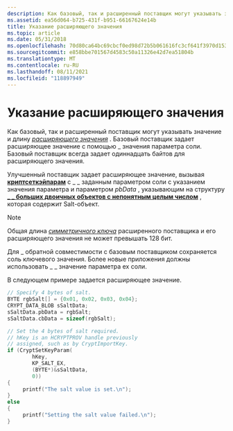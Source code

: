 ```yaml
---
description: Как базовый, так и расширенный поставщик могут указывать значение и длину расширяющего значения. Базовый поставщик задает расширяющее значение с помощью \_ значения параметра соли. Базовый поставщик всегда задает одиннадцать байтов для расширяющего значения.
ms.assetid: ea56d064-b725-431f-b951-66167624e14b
title: Указание расширяющего значения
ms.topic: article
ms.date: 05/31/2018
ms.openlocfilehash: 70d80ca64bc69cbcf0ed98d72b5b061616fc3cf641f3970d1533b094ef5687f5
ms.sourcegitcommit: e858bbe701567d4583c50a11326e42d7ea51804b
ms.translationtype: MT
ms.contentlocale: ru-RU
ms.lasthandoff: 08/11/2021
ms.locfileid: "118897949"
---
```

# <a name="specifying-a-salt-value"></a>Указание расширяющего значения

Как базовый, так и расширенный поставщик могут указывать значение и длину [*расширяющего значения*](../secgloss/s-gly.md) . Базовый поставщик задает расширяющее значение с помощью \_ значения параметра соли. Базовый поставщик всегда задает одиннадцать байтов для расширяющего значения.

Улучшенный поставщик задает расширяющее значение, вызывая [**криптсеткэйпарам**](/windows/desktop/api/Wincrypt/nf-wincrypt-cryptsetkeyparam) с \_ \_ заданным параметром соли с указанием значения параметра и параметром *pbData* , указывающим на структуру [**\_ \_ больших двоичных объектов с непонятным целым числом**](/previous-versions/windows/desktop/legacy/aa381414(v=vs.85)) , которая содержит Salt-объект.

> [!Note]  
> Общая длина [*симметричного ключа*](../secgloss/s-gly.md) расширенного поставщика и его расширяющего значения не может превышать 128 бит.

 

Для \_ обратной совместимости с базовым поставщиком сохраняется соль ключевого значения. Более новые приложения должны использовать \_ \_ значение параметра ex соли.

В следующем примере задается расширяющее значение.


```C++
// Specify 4 bytes of salt.
BYTE rgbSalt[] = {0x01, 0x02, 0x03, 0x04};
CRYPT_DATA_BLOB sSaltData;
sSaltData.pbData = rgbSalt;
sSaltData.cbData = sizeof(rgbSalt);

// Set the 4 bytes of salt required.
// hKey is an HCRYPTPROV handle previously
// assigned, such as by CryptImportKey.
if (CryptSetKeyParam(
        hKey,    
        KP_SALT_EX,    
        (BYTE*)&sSaltData,    
        0))
{
     printf("The salt value is set.\n");
}
else
{
     printf("Setting the salt value failed.\n");
}
```



 

 
